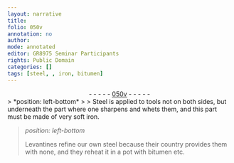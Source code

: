 ```yaml
---
layout: narrative
title: 
folio: 050v
annotation: no
author:
mode: annotated
editor: GR8975 Seminar Participants
rights: Public Domain
categories: []
tags: [steel, , iron, bitumen]
---
```


 <div class="folio" align="center">- - - - - <a href="http://gallica.bnf.fr/ark:/12148/btv1b10500001g/f106.image" target="_blank">050v</a> - - - - - </div> 
> *position: left-bottom*
> 
> <span class="material">Steel</span> is applied to tools not on both sides, but underneath the part where one sharpens and whets them, and this part must be made of very soft <span class="material">iron</span>.
 
> *position: left-bottom*
> 
> Levantines refine our own steel because their country provides them with none, and they reheat it in a <span class="tool">pot</span> with <span class="material">bitumen</span> etc.
 